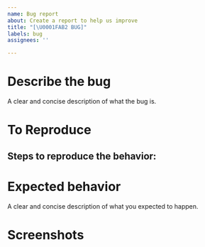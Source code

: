 ```yaml
---
name: Bug report
about: Create a report to help us improve
title: "[\U0001FAB2 BUG]"
labels: bug
assignees: ''

---
```


# Describe the bug
A clear and concise description of what the bug is.

# To Reproduce
Steps to reproduce the behavior:
- 

# Expected behavior
A clear and concise description of what you expected to happen.

# Screenshots
